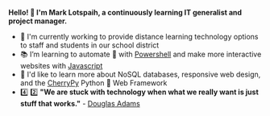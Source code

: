 **Hello! 👋 I'm Mark Lotspaih, a continuously learning IT generalist and project manager.**

- :hammer: I'm currently working to provide distance learning technology options to staff and students in our school district
- :books: I’m learning to automate :robot: with [Powershell](https://nostarch.com/powershellsysadmins) and make more interactive websites with [Javascript](https://www.oreilly.com/library/view/javascript-the-definitive/9781491952016/)
- :thought_balloon: I'd like to learn more about NoSQL databases, responsive web design, and the [CherryPy](https://github.com/cherrypy/cherrypy) Python :snake: Web Framework
- :four: :two: **"We are stuck with technology when what we really want is just stuff that works."** - [Douglas Adams](https://douglasadams.com/)

